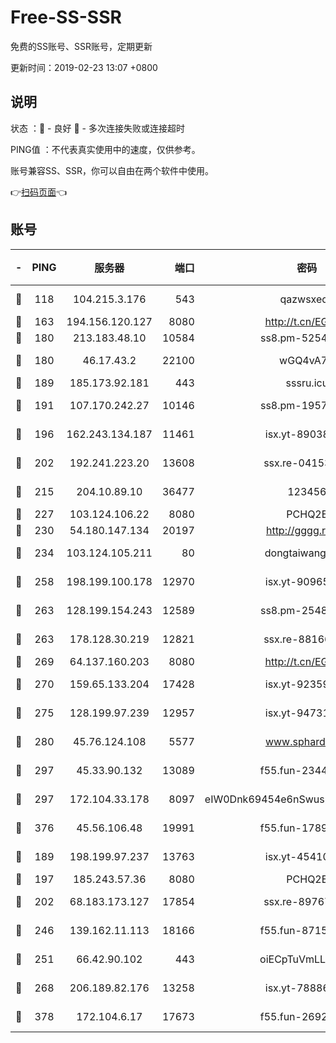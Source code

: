 # Free-SS-SSR

免费的SS账号、SSR账号，定期更新

更新时间：2019-02-23 13:07 +0800

## 说明

状态     ：🙂 - 良好 🙁 - 多次连接失败或连接超时

PING值   ：不代表真实使用中的速度，仅供参考。

账号兼容SS、SSR，你可以自由在两个软件中使用。

👉[扫码页面](https://liesauer.github.io/free-ss-ssr.github.io/)👈

## 账号

|-|PING|服务器|端口|密码|加密方式|区域|
|:----:|:----:|:-----:|-----:|:----:|:----:|:----:|
|🙂|118|104.215.3.176|543|qazwsxedc|aes-256-gcm|JP|
|🙂|163|194.156.120.127|8080|http://t.cn/EGJIyrl|rc4-md5|RU|
|🙂|180|213.183.48.10|10584|ss8.pm-52546050|rc4-md5|RU|
|🙂|180|46.17.43.2|22100|wGQ4vA7D|aes-256-gcm|RU|
|🙂|189|185.173.92.181|443|sssru.icu|rc4-md5|RU|
|🙂|191|107.170.242.27|10146|ss8.pm-19577834|aes-256-cfb|US|
|🙂|196|162.243.134.187|11461|isx.yt-89038787|aes-256-cfb|US|
|🙂|202|192.241.223.20|13608|ssx.re-04153947|aes-256-cfb|US|
|🙂|215|204.10.89.10|36477|123456|aes-256-cfb|US|
|🙂|227|103.124.106.22|8080|PCHQ2E|rc4-md5|US|
|🙂|230|54.180.147.134|20197|http://gggg.rocks|chacha20|KR|
|🙂|234|103.124.105.211|80|dongtaiwang.com|aes-256-cfb|US|
|🙂|258|198.199.100.178|12970|isx.yt-90965243|aes-256-cfb|US|
|🙂|263|128.199.154.243|12589|ss8.pm-25483788|aes-256-cfb|SG|
|🙂|263|178.128.30.219|12821|ssx.re-88166677|aes-256-cfb|SG|
|🙂|269|64.137.160.203|8080|http://t.cn/EGJIyrl|rc4-md5|CA|
|🙂|270|159.65.133.204|17428|isx.yt-92359106|aes-256-cfb|SG|
|🙂|275|128.199.97.239|12957|isx.yt-94731774|aes-256-cfb|SG|
|🙂|280|45.76.124.108|5577|www.sphard.com|aes-256-cfb|AU|
|🙂|297|45.33.90.132|13089|f55.fun-23448160|aes-256-cfb|US|
|🙂|297|172.104.33.178|8097|eIW0Dnk69454e6nSwuspv9DmS201tQ0D|aes-256-cfb|SG|
|🙂|376|45.56.106.48|19991|f55.fun-17890118|aes-256-cfb|US|
|🙂|189|198.199.97.237|13763|isx.yt-45410727|aes-256-cfb|US|
|🙂|197|185.243.57.36|8080|PCHQ2E|rc4-md5|US|
|🙂|202|68.183.173.127|17854|ssx.re-89767953|aes-256-cfb|US|
|🙂|246|139.162.11.113|18166|f55.fun-87155784|aes-256-cfb|SG|
|🙂|251|66.42.90.102|443|oiECpTuVmLLxk4Ts|aes-256-cfb|US|
|🙂|268|206.189.82.176|13258|isx.yt-78886970|aes-256-cfb|SG|
|🙂|378|172.104.6.17|17673|f55.fun-26926013|aes-256-cfb|US|
